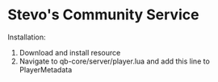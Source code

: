 # Stevo's Community Service 

Installation:
1. Download and install resource
2. Navigate to qb-core/server/player.lua and add this line to PlayerMetadata